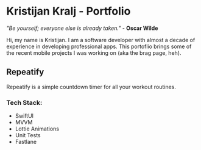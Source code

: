 # Kristijan Kralj - Portfolio

_"Be yourself; everyone else is already taken."_ - **Oscar Wilde**

Hi, my name is Kristijan. I am a software developer with almost a decade of experience in developing professional apps. This portoflio brings some of the recent mobile projects I was working on (aka the brag page, heh).

## Repeatify

Repeatify is a simple countdown timer for all your workout routines.

### Tech Stack: 

- SwiftUI
- MVVM
- Lottie Animations
- Unit Tests
- Fastlane
